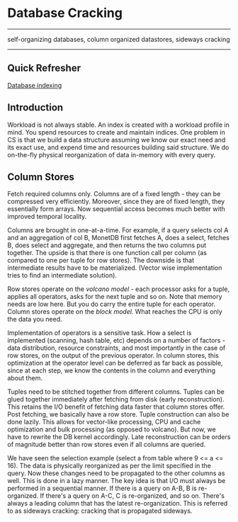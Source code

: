 # Database Cracking

---

self-organizing databases, column organized datastores, sideways cracking

---

## Quick Refresher

[Database indexing](https://github.com/neelkshah/alt-cs/blob/master/5f_harvard_cs_165/indexing.md)

## Introduction

Workload is not always stable. An index is created with a workload profile in mind. You spend resources to create and maintain indices. One problem in CS is that we build a data structure assuming we know our exact need and its exact use, and expend time and resources building said structure. We do on-the-fly physical reorganization of data in-memory with every query.

## Column Stores

Fetch required columns only. Columns are of a fixed length - they can be compressed very efficiently. Moreover, since they are of fixed length, they essentially form arrays. Now sequential access becomes much better with improved temporal locality.

Columns are brought in one-at-a-time. For example, if a query selects col A and an aggregation of col B, MonetDB first fetches A, does a select, fetches B, does select and aggregate, and then returns the two columns put together. The upside is that there is one function call per column (as compared to one per tuple for row stores). The downside is that intermediate results have to be materialized. (Vector wise implementation tries to find an intermediate solution).

Row stores operate on the *volcano model* - each processor asks for a tuple, applies all operators, asks for the next tuple and so on. Note that memory needs are low here. But you do carry the entire tuple for each operator. Column stores operate on the *block model*. What reaches the CPU is only the data you need.

Implementation of operators is a sensitive task. How a select is implemented (scanning, hash table, etc) depends on a number of factors - data distribution, resource constraints, and most importantly in the case of row stores, on the output of the previous operator. In column stores, this optimization at the operator level can be deferred as far back as possible, since at each step, we know the contents in the column and everything about them.

Tuples need to be stitched together from different columns. Tuples can be glued together immediately after fetching from disk (early reconstruction). This retains the I/O benefit of fetching data faster that column stores offer. Post fetching, we basically have a row store. Tuple construction can also be done lazily. This allows for vector-like processing, CPU and cache optimization and bulk processing (as opposed to volcano). But now, we have to rewrite the DB kernel accordingly. Late reconstruction can be orders of magnitude better than row stores even if all columns are queried.

We have seen the selection example (select a from table where 9 <= a <= 16). The data is physically reorganized as per the limit specified in the query. Now these changes need to be propagated to the other columns as well. This is done in a lazy manner. The key idea is that I/O must always be performed in a sequential manner. If there is a query on A-B, B is re-organized. If there's a query on A-C, C is re-organized, and so on. There's always a leading column that has the latest re-organization. This is referred to as sideways cracking: cracking that is propagated sideways.
